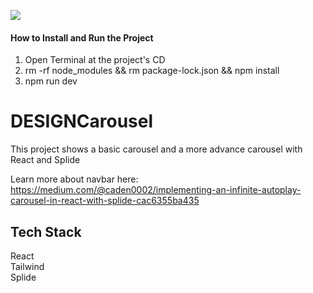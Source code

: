 ![](https://github.com/Caden0002/DESIGNCarousel/blob/main/Designcarousel.gif)
#### How to Install and Run the Project ####
1. Open Terminal at the project's CD<br />
2. rm -rf node_modules && rm package-lock.json && npm install<br />
3. npm run dev<br />


# DESIGNCarousel
This project shows a basic carousel and a more advance carousel with React and Splide <br />

Learn more about navbar here:<br />
https://medium.com/@caden0002/implementing-an-infinite-autoplay-carousel-in-react-with-splide-cac6355ba435

## Tech Stack ##
React<br />
Tailwind<br />
Splide<br />



